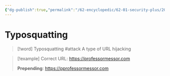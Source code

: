 ```yaml
---
{"dg-publish":true,"permalink":"/62-encyclopedic/62-01-security-plus/20220513184545-typosquatting/","dgHomeLink":true,"dgPassFrontmatter":false}
---
```



# Typosquatting

> [!word] Typosquatting #attack
> A type of URL hijacking
<!--ID: 1653993498122-->


> [!example]
> Correct URL: https://professormessor.com
>
> **Prepending**: https://pprofessormessor.com
